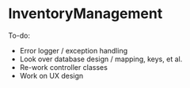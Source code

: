 # InventoryManagement
To-do: 
- Error logger / exception handling
- Look over database design / mapping, keys, et al. 
- Re-work controller classes
- Work on UX design
